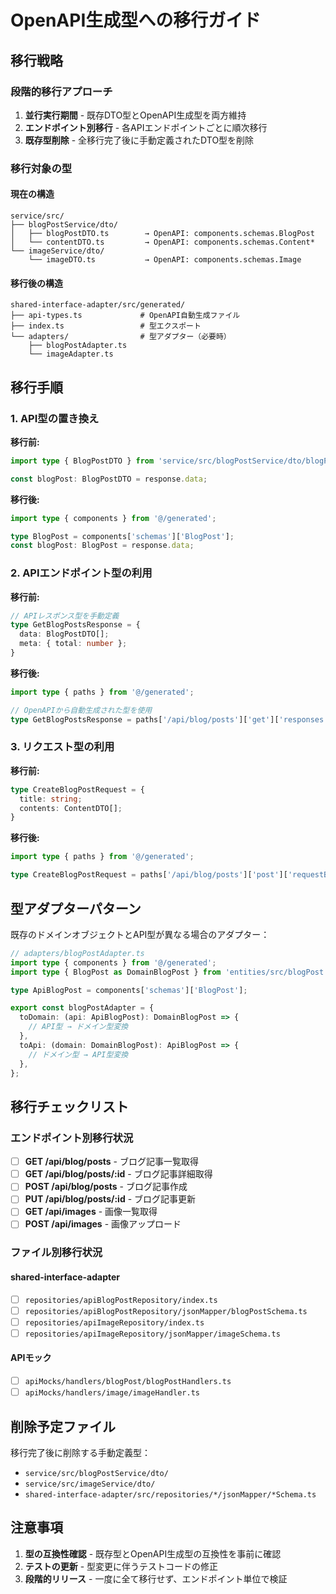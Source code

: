 # OpenAPI生成型への移行ガイド

## 移行戦略

### 段階的移行アプローチ

1. **並行実行期間** - 既存DTO型とOpenAPI生成型を両方維持
2. **エンドポイント別移行** - 各APIエンドポイントごとに順次移行
3. **既存型削除** - 全移行完了後に手動定義されたDTO型を削除

### 移行対象の型

#### 現在の構造
```
service/src/
├── blogPostService/dto/
│   ├── blogPostDTO.ts        → OpenAPI: components.schemas.BlogPost
│   └── contentDTO.ts         → OpenAPI: components.schemas.Content*
└── imageService/dto/
    └── imageDTO.ts           → OpenAPI: components.schemas.Image
```

#### 移行後の構造
```
shared-interface-adapter/src/generated/
├── api-types.ts             # OpenAPI自動生成ファイル
├── index.ts                 # 型エクスポート
└── adapters/                # 型アダプター（必要時）
    ├── blogPostAdapter.ts
    └── imageAdapter.ts
```

## 移行手順

### 1. API型の置き換え

**移行前:**
```typescript
import type { BlogPostDTO } from 'service/src/blogPostService/dto/blogPostDTO';

const blogPost: BlogPostDTO = response.data;
```

**移行後:**
```typescript
import type { components } from '@/generated';

type BlogPost = components['schemas']['BlogPost'];
const blogPost: BlogPost = response.data;
```

### 2. APIエンドポイント型の利用

**移行前:**
```typescript
// APIレスポンス型を手動定義
type GetBlogPostsResponse = {
  data: BlogPostDTO[];
  meta: { total: number };
}
```

**移行後:**
```typescript
import type { paths } from '@/generated';

// OpenAPIから自動生成された型を使用
type GetBlogPostsResponse = paths['/api/blog/posts']['get']['responses']['200']['content']['application/json'];
```

### 3. リクエスト型の利用

**移行前:**
```typescript
type CreateBlogPostRequest = {
  title: string;
  contents: ContentDTO[];
}
```

**移行後:**
```typescript
import type { paths } from '@/generated';

type CreateBlogPostRequest = paths['/api/blog/posts']['post']['requestBody']['content']['application/json'];
```

## 型アダプターパターン

既存のドメインオブジェクトとAPI型が異なる場合のアダプター：

```typescript
// adapters/blogPostAdapter.ts
import type { components } from '@/generated';
import type { BlogPost as DomainBlogPost } from 'entities/src/blogPost';

type ApiBlogPost = components['schemas']['BlogPost'];

export const blogPostAdapter = {
  toDomain: (api: ApiBlogPost): DomainBlogPost => {
    // API型 → ドメイン型変換
  },
  toApi: (domain: DomainBlogPost): ApiBlogPost => {
    // ドメイン型 → API型変換
  },
};
```

## 移行チェックリスト

### エンドポイント別移行状況

- [ ] **GET /api/blog/posts** - ブログ記事一覧取得
- [ ] **GET /api/blog/posts/:id** - ブログ記事詳細取得  
- [ ] **POST /api/blog/posts** - ブログ記事作成
- [ ] **PUT /api/blog/posts/:id** - ブログ記事更新
- [ ] **GET /api/images** - 画像一覧取得
- [ ] **POST /api/images** - 画像アップロード

### ファイル別移行状況

#### shared-interface-adapter
- [ ] `repositories/apiBlogPostRepository/index.ts`
- [ ] `repositories/apiBlogPostRepository/jsonMapper/blogPostSchema.ts`
- [ ] `repositories/apiImageRepository/index.ts`
- [ ] `repositories/apiImageRepository/jsonMapper/imageSchema.ts`

#### APIモック
- [ ] `apiMocks/handlers/blogPost/blogPostHandlers.ts`
- [ ] `apiMocks/handlers/image/imageHandler.ts`

## 削除予定ファイル

移行完了後に削除する手動定義型：
- `service/src/blogPostService/dto/`
- `service/src/imageService/dto/`
- `shared-interface-adapter/src/repositories/*/jsonMapper/*Schema.ts`

## 注意事項

1. **型の互換性確認** - 既存型とOpenAPI生成型の互換性を事前に確認
2. **テストの更新** - 型変更に伴うテストコードの修正
3. **段階的リリース** - 一度に全て移行せず、エンドポイント単位で検証